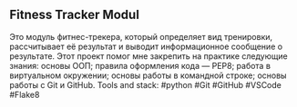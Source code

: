 ## Fitness Tracker Modul
Это модуль фитнес-трекера, который определяет вид тренировки, рассчитывает её результат и выводит информационное сообщение о результате.
Этот проект помог мне закрепить на практике следующие знания:
основы ООП;
правила оформления кода — PEP8;
работа в виртуальном окружении;
основы работы в командной строке;
основы работы с Git и GitHub.
Tools and stack: #python #Git #GitHub #VSCode #Flake8

